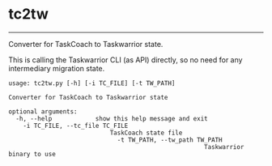 # tc2tw
---
Converter for TaskCoach to Taskwarrior state.

This is calling the Taskwarrior CLI (as API) directly,
so no need for any intermediary migration state.

```
usage: tc2tw.py [-h] [-i TC_FILE] [-t TW_PATH]

Converter for TaskCoach to Taskwarrior state

optional arguments:
  -h, --help            show this help message and exit
    -i TC_FILE, --tc_file TC_FILE
                            TaskCoach state file
                              -t TW_PATH, --tw_path TW_PATH
                                                      Taskwarrior binary to use
```

